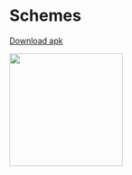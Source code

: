 # Schemes
<a href="" class="button big">Download apk</a>

<img src="https://user-images.githubusercontent.com/83761752/174844844-32c7ab8a-56e6-403b-87a2-a1421e262cf9.jpg" width="200"/>
